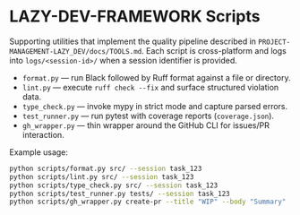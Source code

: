 # LAZY-DEV-FRAMEWORK Scripts

Supporting utilities that implement the quality pipeline described in
`PROJECT-MANAGEMENT-LAZY_DEV/docs/TOOLS.md`. Each script is cross-platform and
logs into `logs/<session-id>/` when a session identifier is provided.

- `format.py` &mdash; run Black followed by Ruff format against a file or directory.
- `lint.py` &mdash; execute `ruff check --fix` and surface structured violation data.
- `type_check.py` &mdash; invoke mypy in strict mode and capture parsed errors.
- `test_runner.py` &mdash; run pytest with coverage reports (`coverage.json`).
- `gh_wrapper.py` &mdash; thin wrapper around the GitHub CLI for issues/PR interaction.

Example usage:

```bash
python scripts/format.py src/ --session task_123
python scripts/lint.py src/ --session task_123
python scripts/type_check.py src/ --session task_123
python scripts/test_runner.py tests/ --session task_123
python scripts/gh_wrapper.py create-pr --title "WIP" --body "Summary"
```
